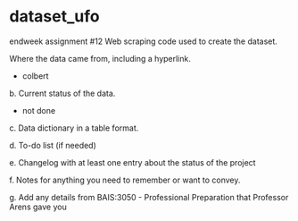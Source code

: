 # dataset_ufo
endweek assignment #12
Web scraping code used to create the dataset.

Where the data came from, including a hyperlink.
- colbert 

b. Current status of the data.
- not done

c. Data dictionary in a table format.

d. To-do list (if needed)

e. Changelog with at least one entry about the status of the project

f. Notes for anything you need to remember or want to convey.

g. Add any details from BAIS:3050 - Professional Preparation that Professor Arens
gave you
